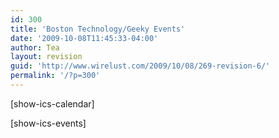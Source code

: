 ```yaml
---
id: 300
title: 'Boston Technology/Geeky Events'
date: '2009-10-08T11:45:33-04:00'
author: Tea
layout: revision
guid: 'http://www.wirelust.com/2009/10/08/269-revision-6/'
permalink: '/?p=300'
---
```


\[show-ics-calendar\]

\[show-ics-events\]